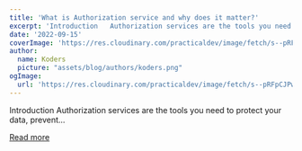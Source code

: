 ```yaml
---
title: 'What is Authorization service and why does it matter?'
excerpt: 'Introduction   Authorization services are the tools you need to protect your data, prevent...'
date: '2022-09-15'
coverImage: 'https://res.cloudinary.com/practicaldev/image/fetch/s--pRFpCJPw--/c_imagga_scale,f_auto,fl_progressive,h_420,q_66,w_1000/https://dev-to-uploads.s3.amazonaws.com/uploads/articles/dgm547me8nz43xf7onoy.gif'
author:
  name: Koders
  picture: "assets/blog/authors/koders.png"
ogImage:
  url: 'https://res.cloudinary.com/practicaldev/image/fetch/s--pRFpCJPw--/c_imagga_scale,f_auto,fl_progressive,h_420,q_66,w_1000/https://dev-to-uploads.s3.amazonaws.com/uploads/articles/dgm547me8nz43xf7onoy.gif'
---
```


Introduction   Authorization services are the tools you need to protect your data, prevent...

[Read more](https://dev.to/aviyel/what-is-authorization-service-and-why-does-it-matter-5d9d)
